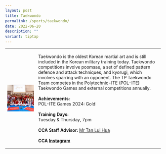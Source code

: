 ```yaml
---
layout: post
title: Taekwondo
permalink: /sports/taekwondo/
date: 2022-06-20
description: ""
variant: tiptap
---
```

<table style="minWidth: 50px">
<colgroup>
<col>
<col>
</colgroup>
<tbody>
<tr>
<td rowspan="1" colspan="1">
<div class="isomer-image-wrapper">
<img style="width: 100%" height="auto" width="100%" alt="" src="/images/Sports/Taekwondo_1.png">
</div>
</td>
<td rowspan="1" colspan="1">
<p>Taekwondo is the oldest Korean martial art and is still included in the
Korean military training today. Taekwondo competitions involve poomsae,
a set of defined pattern defence and attack techniques, and kyorugi, which
involves sparring with an opponent. The TP Taekwondo Team competes in the
Polytechnic-ITE (POL-ITE) Taekwondo Games and external competitions annually.
<br>
<br><strong>Achievements:</strong>
<br>POL-ITE Games 2024: Gold
<br>
<br><strong>Training Days:</strong>
<br>Tuesday &amp; Thursday, 7pm
<br>
<br><strong>CCA Staff Advisor:</strong>  <a href="mailto:Tan_Lui_Hua@tp.edu.sg" rel="noopener noreferrer nofollow" target="_blank">Mr Tan Lui Hua</a>
<br>
<br><strong>CCA <a href="https://www.instagram.com/tp_taekwondo" rel="noopener noreferrer nofollow" target="_blank">Instagram</a></strong>
</p>
</td>
</tr>
</tbody>
</table>
<p></p>